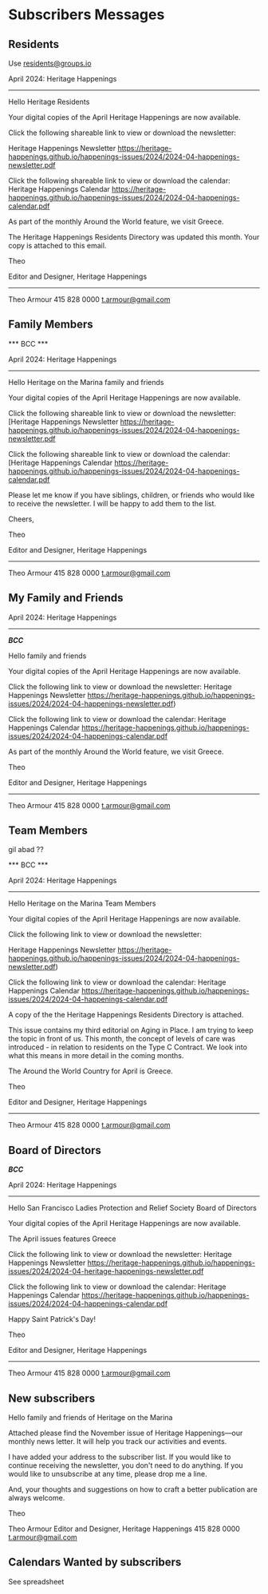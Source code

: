 # Subscribers Messages

## Residents

Use residents@groups.io

April 2024: Heritage Happenings

***

Hello Heritage Residents

Your digital copies of the April Heritage Happenings are now available.

Click the following shareable link to view or download the newsletter:

Heritage Happenings Newsletter
https://heritage-happenings.github.io/happenings-issues/2024/2024-04-happenings-newsletter.pdf

Click the following shareable link to view or download the calendar:
Heritage Happenings Calendar
https://heritage-happenings.github.io/happenings-issues/2024/2024-04-happenings-calendar.pdf

As part of the monthly Around the World feature, we visit Greece.

The Heritage Happenings Residents Directory was updated this month. Your copy is attached to this email.

Theo

Editor and Designer, Heritage Happenings

***

Theo Armour
415 828 0000
t.armour@gmail.com


## Family Members

*** BCC ***

April 2024: Heritage Happenings

***

Hello Heritage on the Marina family and friends

Your digital copies of the April Heritage Happenings are now available.

Click the following shareable link to view or download the newsletter: [Heritage Happenings Newsletter https://heritage-happenings.github.io/happenings-issues/2024/2024-04-happenings-newsletter.pdf

Click the following shareable link to view or download the calendar: [Heritage Happenings Calendar https://heritage-happenings.github.io/happenings-issues/2024/2024-04-happenings-calendar.pdf

Please let me know if you have siblings, children, or friends who would like to receive the newsletter. I will be happy to add them to the list.

Cheers,

Theo

Editor and Designer, Heritage Happenings

***

Theo Armour
415 828 0000
t.armour@gmail.com


## My Family and Friends



April 2024: Heritage Happenings

***

***BCC***

Hello family and friends

Your digital copies of the April Heritage Happenings are now available.

Click the following link to view or download the newsletter:
Heritage Happenings Newsletter
https://heritage-happenings.github.io/happenings-issues/2024/2024-04-happenings-newsletter.pdf)

Click the following link to view or download the calendar:
Heritage Happenings Calendar
https://heritage-happenings.github.io/happenings-issues/2024/2024-04-happenings-calendar.pdf

As part of the monthly Around the World feature, we visit Greece.

Theo

Editor and Designer, Heritage Happenings

***

Theo Armour
415 828 0000
t.armour@gmail.com


## Team Members

gil abad ??

*** BCC ***

April 2024: Heritage Happenings

***

Hello Heritage on the Marina Team Members

Your digital copies of the April Heritage Happenings are now available.

Click the following link to view or download the newsletter:

Heritage Happenings Newsletter
https://heritage-happenings.github.io/happenings-issues/2024/2024-04-happenings-newsletter.pdf)

Click the following link to view or download the calendar:
Heritage Happenings Calendar
https://heritage-happenings.github.io/happenings-issues/2024/2024-04-happenings-calendar.pdf

A copy of the the Heritage Happenings Residents Directory is attached.

This issue contains my third editorial on Aging in Place. I am trying to keep the topic in front of us. This month, the concept of levels of care was introduced - in relation to residents on the Type C Contract. We look into what this means in more detail in the coming months.

The Around the World Country for April is Greece.

Theo

Editor and Designer, Heritage Happenings

***

Theo Armour
415 828 0000
t.armour@gmail.com


## Board of Directors

***BCC***

April 2024: Heritage Happenings

***


Hello San Francisco Ladies Protection and Relief Society Board of Directors

Your digital copies of the April Heritage Happenings are now available.

The April issues features Greece

Click the following link to view or download the newsletter: Heritage Happenings Newsletter https://heritage-happenings.github.io/happenings-issues/2024/2024-04-heritage-happenings-newsletter.pdf

Click the following link to view or download the calendar: Heritage Happenings Calendar https://heritage-happenings.github.io/happenings-issues/2024/2024-04-happenings-calendar.pdf

Happy Saint Patrick's Day!

Theo

Editor and Designer, Heritage Happenings

***

Theo Armour
415 828 0000
t.armour@gmail.com



## New subscribers

Hello family and friends of Heritage on the Marina

Attached please find the November issue of Heritage Happenings—our monthly news letter. It will help you track our activities and events.

I have added your address to the subscriber list. If you would like to continue receiving the newsletter, you don't need to do anything. If you would like to unsubscribe at any time, please drop me a line.

And, your thoughts and suggestions on how to craft a better publication are always welcome.

Theo

Theo Armour
Editor and Designer, Heritage Happenings
415 828 0000
t.armour@gmail.com


## Calendars Wanted by subscribers

See spreadsheet

